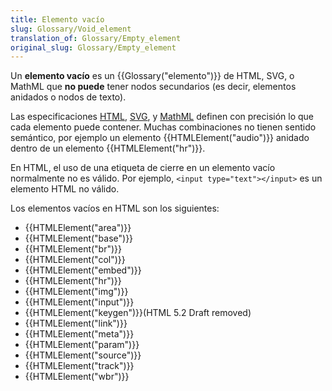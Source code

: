 ```yaml
---
title: Elemento vacío
slug: Glossary/Void_element
translation_of: Glossary/Empty_element
original_slug: Glossary/Empty_element
---
```

Un **elemento vacío** es un {{Glossary("elemento")}} de HTML, SVG, o MathML que **no puede** tener nodos secundarios (es decir, elementos anidados o nodos de texto).

Las especificaciones [HTML](https://html.spec.whatwg.org/multipage/), [SVG](https://www.w3.org/TR/SVG2/), y [MathML](https://www.w3.org/TR/MathML3/) definen con precisión lo que cada elemento puede contener. Muchas combinaciones no tienen sentido semántico, por ejemplo un elemento {{HTMLElement("audio")}} anidado dentro de un elemento {{HTMLElement("hr")}}.

En HTML, el uso de una etiqueta de cierre en un elemento vacío normalmente no es válido. Por ejemplo, `<input type="text"></input>` es un elemento HTML no válido.

Los elementos vacíos en HTML son los siguientes:

- {{HTMLElement("area")}}
- {{HTMLElement("base")}}
- {{HTMLElement("br")}}
- {{HTMLElement("col")}}
- {{HTMLElement("embed")}}
- {{HTMLElement("hr")}}
- {{HTMLElement("img")}}
- {{HTMLElement("input")}}
- {{HTMLElement("keygen")}}(HTML 5.2 Draft removed)
- {{HTMLElement("link")}}
- {{HTMLElement("meta")}}
- {{HTMLElement("param")}}
- {{HTMLElement("source")}}
- {{HTMLElement("track")}}
- {{HTMLElement("wbr")}}
